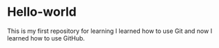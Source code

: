 # Hello-world
This is my first repository for learning
I learned how to use Git and now I learned how to use GitHub.
